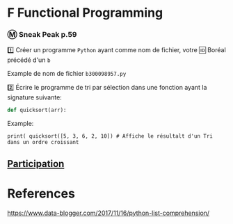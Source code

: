 # F Functional Programming 

### :m: Sneak Peak p.59

:one: Créer un programme `Python` ayant comme nom de fichier, votre :id: Boréal précédé d'un `b`

Example de nom de fichier `b300098957.py`

:two: Écrire le programme de tri par sélection dans une fonction ayant la signature suivante:

```python
def quicksort(arr):
```

Example: 

```
print( quicksort([5, 3, 6, 2, 10]) # Affiche le résultalt d'un Tri dans un ordre croissant
```

## [Participation](.scripts/Participation.md)


# References

https://www.data-blogger.com/2017/11/16/python-list-comprehension/

